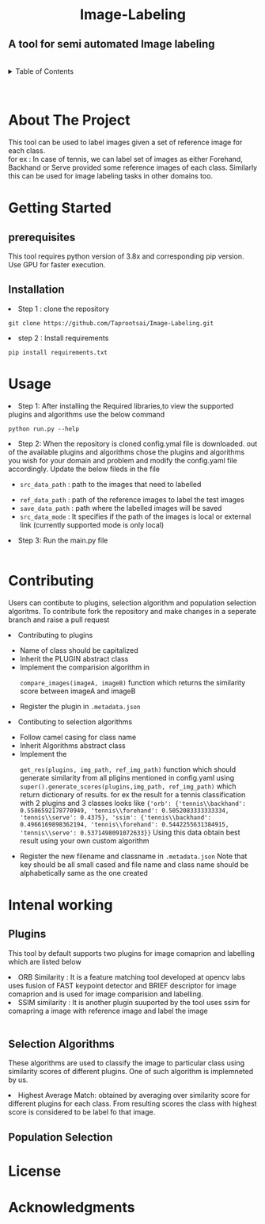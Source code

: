 <h1><center> Image-Labeling</center></h1>

<h2>A tool for semi automated Image labeling</h2>
<br> 

<details>
  <summary>Table of Contents</summary>
  <ol>
    <li><a href="#about-the-project">About The Project</a></li>
    <li>
      <a href="#getting-started">Getting Started</a>
      <ul>
        <li><a href="#prerequisites">Prerequisites</a></li>
        <li><a href="#installation">Installation</a></li>
      </ul>
    </li>
    <li><a href="#usage">Usage</a></li>
    <li><a href="#contributing">Contributing</a></li>
    <li>
        <a href="#intenal-working">Intenal working</a>
        <ul>
            <li><a href="#plugins">Plugins</a></li>
            <li><a href="#selection-algorithms">Selection Algorithms</a></li>
            <li><a href="#population-selection">Population Selection</a></li>
        </ul>
    </li>
    <li><a href="#license">License</a></li>
    <li><a href="#acknowledgments">Acknowledgments</a></li>
  </ol>
</details>
<br><br>

# About The Project
This tool can be used to label images given a set of reference image for each class. <br>
for ex : In case of tennis, we can label set of images as either Forehand, Backhand or Serve provided some reference images of each class.
Similarly this can be used for image labeling tasks in other domains too.

# Getting Started

## prerequisites
This tool requires python version of 3.8x and corresponding pip version. Use GPU for faster execution.
## Installation
<li>Step 1 : clone the repository

`git clone https://github.com/Taprootsai/Image-Labeling.git` </li>

<li>step 2 : Install requirements 

`pip install requirements.txt`</li>

# Usage
<li>Step 1: After installing the Required libraries,to view the supported plugins and algorithms use the below command 

`python run.py --help`


<li>Step 2: When the repository is cloned config.ymal file is downloaded.
out of the available plugins and algorithms chose the plugins and algorithms you wish for your domain and problem and modify the config.yaml file accordingly. Update the below fileds in the file
<ul>
    <li> 

`src_data_path` : path to the images that need to labelled</li>
    <li>
    `ref_data_path` : path of the reference images to label the test images </li>
    <li>
    `save_data_path` : path where the labelled images will be saved
    </li>
    <li>
    `src_data_mode` : It specifies if the path of the images is local or external link (currently supported mode is only local)
    </li>
</ul>
<li> Step 3: Run the main.py file</li>

<br>

# Contributing
Users can contibute to plugins, selection algorithm and population selection algoritms.
To contribute fork the repository and make changes in a seperate branch and raise a pull request

<li>Contributing to plugins</li>
<ul>
    <li>Name of class should be capitalized</li>
    <li>Inherit the PLUGIN abstract class</li>
    <li>Implement the comparision algorithm in
    
`compare_images(imageA, imageB)` function       which     returns the similarity score between      imageA and imageB</li>
    <li>Register the plugin in `.metadata.json`</li>
</ul>

<li> Contibuting to selection algorithms</li>
<ul>
    <li>Follow camel casing for class name</li>
    <li>Inherit Algorithms abstract class</li>
    <li>Implement the 

`get_res(plugins, img_path, ref_img_path)` function which should generate similarity from all pligins mentioned in config.yaml using `super().generate_scores(plugins,img_path, ref_img_path)` which return dictionary of results.
for ex the result for a tennis classification with 2 plugins and 3 classes looks like `{'orb': {'tennis\\backhand': 0.5586592178770949, 'tennis\\forehand': 0.5052083333333334, 'tennis\\serve': 0.4375}, 'ssim': {'tennis\\backhand': 0.4966169898362194, 'tennis\\forehand': 0.5442255631384915, 'tennis\\serve': 0.5371498091072633}}` Using this data obtain best result using your own custom algorithm</li>
    <li>Register the new filename and classname in 
`.metadata.json` Note that key should be all small cased and file name and class name should be alphabetically same as the one created</li>

</ul>


# Intenal working

## Plugins
This tool by default supports two plugins for image comaprion and labelling which are listed below

<li>ORB Similarity : It is a feature matching tool developed at opencv labs uses fusion of FAST keypoint detector and BRIEF descriptor for image comaprion and is used for image comparision and labelling.</li>

<li>SSIM similarity : It is another plugin suuported by the tool uses ssim for comapring a image with reference image and label the image</li>
<br>

## Selection Algorithms

These algorithms are used to classify the image to particular class using similarity scores of different plugins. One of such algorithm is implemneted by us.

<li>Highest Average Match: obtained by averaging over similarity score for different plugins for each class. From resulting scores the class with highest score is considered to be label fo that image.

<br>

## Population Selection

# License

# Acknowledgments



